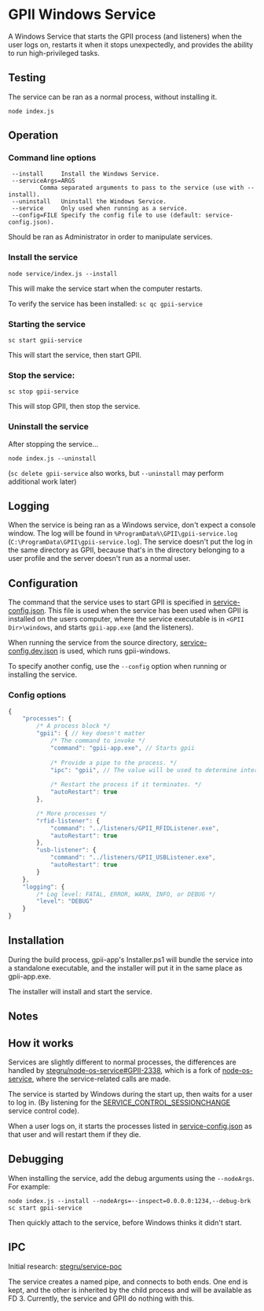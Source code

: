 # GPII Windows Service

A Windows Service that starts the GPII process (and listeners) when the user logs on, restarts it when it stops
unexpectedly, and provides the ability to run high-privileged tasks.

## Testing

The service can be ran as a normal process, without installing it.

```
node index.js
```

## Operation

### Command line options
```
 --install     Install the Windows Service.
 --serviceArgs=ARGS
         Comma separated arguments to pass to the service (use with --install).
 --uninstall   Uninstall the Windows Service.
 --service     Only used when running as a service.
 --config=FILE Specify the config file to use (default: service-config.json).
```

Should be ran as Administrator in order to manipulate services.

### Install the service

```
node service/index.js --install
```

This will make the service start when the computer restarts.

To verify the service has been installed: `sc qc gpii-service`

### Starting the service

```
sc start gpii-service
```

This will start the service, then start GPII.

### Stop the service:

```
sc stop gpii-service
```

This will stop GPII, then stop the service.

### Uninstall the service

After stopping the service...

```
node index.js --uninstall
```

(`sc delete gpii-service` also works, but `--uninstall` may perform additional work later)

## Logging

When the service is being ran as a Windows service, don't expect a console window. The log will be found in
`%ProgramData%\GPII\gpii-service.log` (`C:\ProgramData\GPII\gpii-service.log`). The service doesn't put the log in the
same directory as GPII, because that's in the directory belonging to a user profile and the server doesn't run as a
normal user.


## Configuration

The command that the service uses to start GPII is specified in [service-config.json](service-config.json). This file
is used when the service has been used when GPII is installed on the users computer, where the service executable is
in `<GPII Dir>\windows`, and starts `gpii-app.exe` (and the listeners).

When running the service from the source directory, [service-config.dev.json](service-config.dev.json) is used, which
runs gpii-windows.

To specify another config, use the `--config` option when running or installing the service.

### Config options

```javascript
{
    "processes": {
        /* A process block */
        "gpii": { // key doesn't matter
            /* The command to invoke */
            "command": "gpii-app.exe", // Starts gpii
            
            /* Provide a pipe to the process. */
            "ipc": "gpii", // The value will be used to determine internally what the pipe does (nothing special at the moment)
            
            /* Restart the process if it terminates. */
            "autoRestart": true
        },

        /* More processes */
        "rfid-listener": {
            "command": "../listeners/GPII_RFIDListener.exe",
            "autoRestart": true
        },
        "usb-listener": {
            "command": "../listeners/GPII_USBListener.exe",
            "autoRestart": true
        }
    },
    "logging": {
        /* Log level: FATAL, ERROR, WARN, INFO, or DEBUG */
        "level": "DEBUG"
    }
}
```


## Installation

During the build process, gpii-app's Installer.ps1 will bundle the service into a
standalone executable, and the installer will put it in the same place as gpii-app.exe.

The installer will install and start the service.

## Notes

## How it works

Services are slightly different to normal processes, the differences are handled by
[stegru/node-os-service#GPII-2338](https://github.com/stegru/node-os-service/tree/GPII-2338), which is a fork of
[node-os-service](https://github.com/stephenwvickers/node-os-service), where the service-related calls are made.

The service is started by Windows during the start up, then waits for a user to log in. (By listening for the
[SERVICE_CONTROL_SESSIONCHANGE](https://msdn.microsoft.com/library/windows/desktop/ms683241.aspx)
service control code).

When a user logs on, it starts the processes listed in [service-config.json](service-config.json) as that user and will
restart them if they die.

## Debugging

When installing the service, add the debug arguments using the `--nodeArgs`. For example:

```
node index.js --install --nodeArgs=--inspect=0.0.0.0:1234,--debug-brk
sc start gpii-service
```

Then quickly attach to the service, before Windows thinks it didn't start.


## IPC

Initial research: [stegru/service-poc](https://github.com/stegru/service-poc/blob/master/README.md)

The service creates a named pipe, and connects to both ends. One end is kept, and the other is inherited by the child process
and will be available as FD 3. Currently, the service and GPII do nothing with this.
